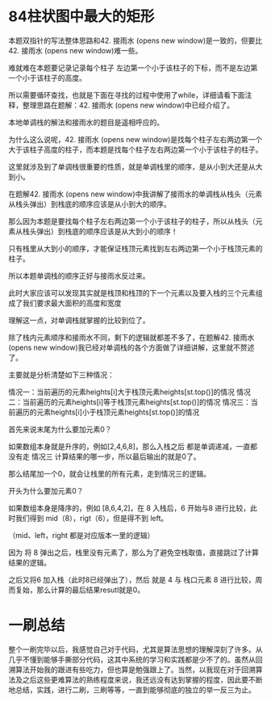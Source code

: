 # 84柱状图中最大的矩形
本题双指针的写法整体思路和42. 接雨水 (opens new window)是一致的，但要比42. 接雨水 (opens new window)难一些。

难就难在本题要记录记录每个柱子 左边第一个小于该柱子的下标，而不是左边第一个小于该柱子的高度。

所以需要循环查找，也就是下面在寻找的过程中使用了while，详细请看下面注释，整理思路在题解：42. 接雨水 (opens new window)中已经介绍了。

本地单调栈的解法和接雨水的题目是遥相呼应的。

为什么这么说呢，42. 接雨水 (opens new window)是找每个柱子左右两边第一个大于该柱子高度的柱子，而本题是找每个柱子左右两边第一个小于该柱子的柱子。

这里就涉及到了单调栈很重要的性质，就是单调栈里的顺序，是从小到大还是从大到小。

在题解42. 接雨水 (opens new window)中我讲解了接雨水的单调栈从栈头（元素从栈头弹出）到栈底的顺序应该是从小到大的顺序。

那么因为本题是要找每个柱子左右两边第一个小于该柱子的柱子，所以从栈头（元素从栈头弹出）到栈底的顺序应该是从大到小的顺序！

只有栈里从大到小的顺序，才能保证栈顶元素找到左右两边第一个小于栈顶元素的柱子。

所以本题单调栈的顺序正好与接雨水反过来。

此时大家应该可以发现其实就是栈顶和栈顶的下一个元素以及要入栈的三个元素组成了我们要求最大面积的高度和宽度

理解这一点，对单调栈就掌握的比较到位了。

除了栈内元素顺序和接雨水不同，剩下的逻辑就都差不多了，在题解42. 接雨水 (opens new window)我已经对单调栈的各个方面做了详细讲解，这里就不赘述了。

主要就是分析清楚如下三种情况：

情况一：当前遍历的元素heights[i]大于栈顶元素heights[st.top()]的情况
情况二：当前遍历的元素heights[i]等于栈顶元素heights[st.top()]的情况
情况三：当前遍历的元素heights[i]小于栈顶元素heights[st.top()]的情况

首先来说末尾为什么要加元素0？

如果数组本身就是升序的，例如[2,4,6,8]，那么入栈之后 都是单调递减，一直都没有走 情况三 计算结果的哪一步，所以最后输出的就是0了。

那么结尾加一个0，就会让栈里的所有元素，走到情况三的逻辑。

开头为什么要加元素0？

如果数组本身是降序的，例如 [8,6,4,2]，在 8 入栈后，6 开始与8 进行比较，此时我们得到 mid（8），rigt（6），但是得不到 left。

（mid、left，right 都是对应版本一里的逻辑）

因为 将 8 弹出之后，栈里没有元素了，那么为了避免空栈取值，直接跳过了计算结果的逻辑。

之后又将6 加入栈（此时8已经弹出了），然后 就是 4 与 栈口元素 8 进行比较，周而复始，那么计算的最后结果resutl就是0。

# 一刷总结
整个一刷完毕以后，我感觉自己对于代码，尤其是算法思想的理解深刻了许多。从几乎不懂到能够手撕部分代码，这其中系统的学习和实践都是少不了的。虽然从回溯算法开始我的跟进有些吃力，但也算是勉强跟上了。当然，以我现在对于回溯算法及之后这些更难算法的熟练程度来说，我还远没有达到掌握的程度，因此要不断地总结，实践，进行二刷，三刷等等，一直到能够彻底的独立的举一反三为止。